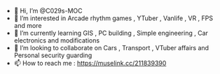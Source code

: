 - 👋 Hi, I’m @C029s-MOC
- 👀 I’m interested in Arcade rhythm games , YTuber , Vanlife , VR , FPS and more
- 🌱 I’m currently learning GIS , PC building , Simple engineering , Car electronics and modifications
- 💞️ I’m looking to collaborate on Cars , Transport , VTuber affairs and Personal security guarding
- 📫 How to reach me :
https://muselink.cc/211839390

<!---
C029s-MOC/C029s-MOC is a ✨ special ✨ repository because its `README.md` (this file) appears on your GitHub profile.
You can click the Preview link to take a look at your changes.
--->
